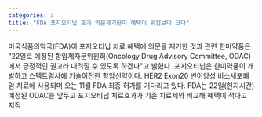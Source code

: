 ```yaml
---
categories: a
title: "FDA 포지오티닙 효과 의문제기한미 혜택이 위험보다 크다"
---
```

미국식품의약국(FDA)이 포지오티닙 치료 혜택에 의문을 제기한 것과 관련 한미약품은 "22일로 예정된 항암제자문위원회(Oncology Drug Advisory Committee, ODAC)에서 긍정적인 권고라 내려질 수 있도록 하겠다"고 밝혔다. 포지오티닙은 한미약품이 개발하고 스펙트럼사에 기술이전한 항암신약이다. HER2 Exon20 변이양성 비소세포폐암 치료에 사용되며 오는 11월 FDA 최종 허가를 기다리고 있다. FDA는 22일(현지시간) 예정된 ODAC을 앞두고 포지오티닙 치료효과가 기존 치료제와 비교해 혜택이 적다고 지적